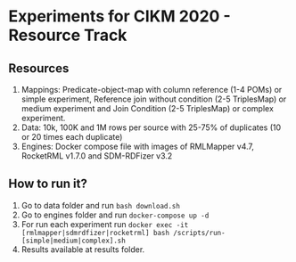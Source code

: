 # Experiments for CIKM 2020 - Resource Track 

## Resources
1) Mappings: Predicate-object-map with column reference (1-4 POMs) or simple experiment, Reference join without condition (2-5 TriplesMap) or medium experiment and  Join Condition (2-5 TriplesMap) or complex experiment.
2) Data: 10k, 100K and 1M rows per source with 25-75% of duplicates (10 or 20 times each duplicate)
3) Engines: Docker compose file with images of RMLMapper v4.7, RocketRML v1.7.0 and SDM-RDFizer v3.2

## How to run it?
1) Go to data folder and run `bash download.sh`
2) Go to engines folder and run `docker-compose up -d`
3) For run each experiment run `docker exec -it [rmlmapper|sdmrdfizer|rocketrml] bash /scripts/run-[simple|medium|complex].sh`
4) Results available at results folder.
